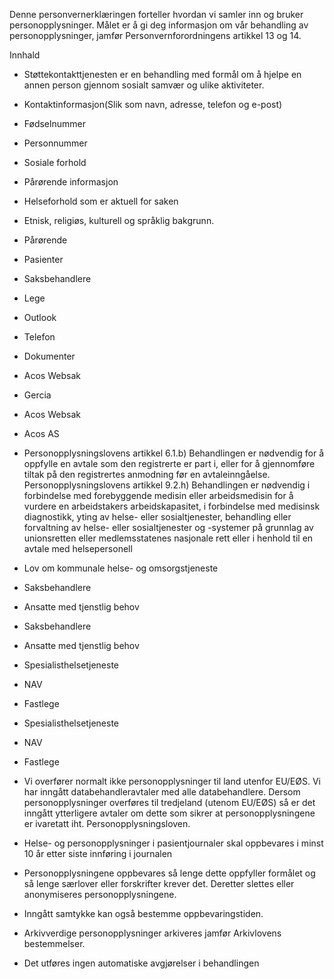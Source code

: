 <!-- title: Støttekontakt/privat avlaster -->


  

Denne personvernerklæringen forteller hvordan vi samler inn og bruker personopplysninger. Målet er å gi deg informasjon om vår behandling av personopplysninger, jamfør Personvernforordningens artikkel 13 og 14.

  

Innhald

*   Støttekontakttjenesten er en behandling med formål om å hjelpe en annen person gjennom sosialt samvær og ulike aktiviteter.  
    
*   Kontaktinformasjon(Slik som navn, adresse, telefon og e-post)  
    
*   Fødselnummer  
    
*   Personnummer  
    
*   Sosiale forhold  
    
*   Pårørende informasjon  
    
*   Helseforhold som er aktuell for saken  
    
*   Etnisk, religiøs, kulturell og språklig bakgrunn.  
    
*   Pårørende  
    
*   Pasienter  
    
*   Saksbehandlere  
    
*   Lege  
    
*   Outlook  
    
*   Telefon  
    
*   Dokumenter  
    
*   Acos Websak  
    
*   Gercia  
    
*   Acos Websak  
    
*   Acos AS  
    
*   Personopplysningslovens artikkel 6.1.b) Behandlingen er nødvendig for å oppfylle en avtale som den registrerte er part i, eller for å gjennomføre tiltak på den registrertes anmodning før en avtaleinngåelse. Personopplysningslovens artikkel 9.2.h) Behandlingen er nødvendig i forbindelse med forebyggende medisin eller arbeidsmedisin for å vurdere en arbeidstakers arbeidskapasitet, i forbindelse med medisinsk diagnostikk, yting av helse- eller sosialtjenester, behandling eller forvaltning av helse- eller sosialtjenester og -systemer på grunnlag av unionsretten eller medlemsstatenes nasjonale rett eller i henhold til en avtale med helsepersonell  
    
*   Lov om kommunale helse- og omsorgstjeneste  
    
*   Saksbehandlere  
    
*   Ansatte med tjenstlig behov  
    
*   Saksbehandlere  
    
*   Ansatte med tjenstlig behov  
    
*   Spesialisthelsetjeneste  
    
*   NAV  
    
*   Fastlege  
    
*   Spesialisthelsetjeneste  
    
*   NAV  
    
*   Fastlege  
    
*   Vi overfører normalt ikke personopplysninger til land utenfor EU/EØS. Vi har inngått databehandleravtaler med alle databehandlere. Dersom personopplysninger overføres til tredjeland (utenom EU/EØS) så er det inngått ytterligere avtaler om dette som sikrer at personopplysningene er ivaretatt iht. Personopplysningsloven.  
    
*   Helse- og personopplysninger i pasientjournaler skal oppbevares i minst 10 år etter siste innføring i journalen  
    
*   Personopplysningene oppbevares så lenge dette oppfyller formålet og så lenge særlover eller forskrifter krever det. Deretter slettes eller anonymiseres personopplysningene.  
    
*   Inngått samtykke kan også bestemme oppbevaringstiden.  
    
*   Arkivverdige personopplysninger arkiveres jamfør Arkivlovens bestemmelser.  
    
*   Det utføres ingen automatiske avgjørelser i behandlingen